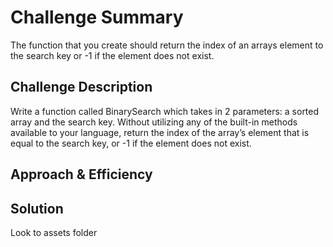 # Challenge Summary
The function that you create should return the index of an arrays element to the search key or -1 if the element does not exist. 

## Challenge Description
Write a function called BinarySearch which takes in 2 parameters: a sorted array and the search key. Without utilizing any of the built-in methods available to your language, return the index of the array’s element that is equal to the search key, or -1 if the element does not exist.

## Approach & Efficiency


## Solution
Look to assets folder 